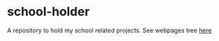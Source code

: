 # school-holder
A repository to hold my school related projects. See webpages tree [here](https://www.duckduckgo.com)
